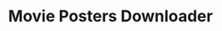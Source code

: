 ---
type: Project 
title: Movie Posters Downloader
link: https://github.com/FdelMazo/PosterDownloader
tagline: Webscraper for downloading official movie posters in the highest resolution available Edit
imagen: /assets/img/movies.png
color:
first_commit: 03/09/2017
latest_stable_release:
howtouse:
howtoinstall:
features:
language: Python
---